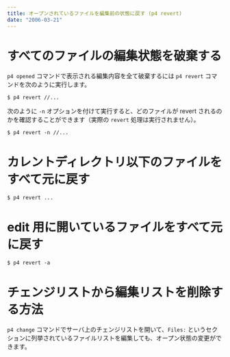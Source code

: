 ```yaml
---
title: オープンされているファイルを編集前の状態に戻す (p4 revert)
date: "2006-03-21"
---
```


すべてのファイルの編集状態を破棄する
====

`p4 opened` コマンドで表示される編集内容を全て破棄するには `p4 revert` コマンドを次のように実行します。

```
$ p4 revert //...
```

次のように `-n` オプションを付けて実行すると、どのファイルが revert されるのかを確認することができます（実際の `revert` 処理は実行されません）。

```
$ p4 revert -n //...
```


カレントディレクトリ以下のファイルをすべて元に戻す
====

```
$ p4 revert ...
```


edit 用に開いているファイルをすべて元に戻す
====

```
$ p4 revert -a
```


チェンジリストから編集リストを削除する方法
====
`p4 change` コマンドでサーバ上のチェンジリストを開いて、`Files:` というセクションに列挙されているファイルリストを編集しても、オープン状態の変更ができます。

